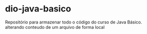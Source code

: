 # dio-java-basico
Repositório para armazenar todo o código do curso de Java Básico.
alterando conteudo de um arquivo de forma local